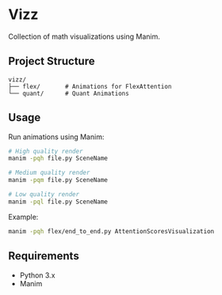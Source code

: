 # Vizz

Collection of math visualizations using Manim.

## Project Structure

```
vizz/
├── flex/       # Animations for FlexAttention
└── quant/      # Quant Animations
```

## Usage

Run animations using Manim:

```bash
# High quality render
manim -pqh file.py SceneName

# Medium quality render
manim -pqm file.py SceneName

# Low quality render
manim -pql file.py SceneName
```

Example:
```bash
manim -pqh flex/end_to_end.py AttentionScoresVisualization
```

## Requirements

- Python 3.x
- Manim